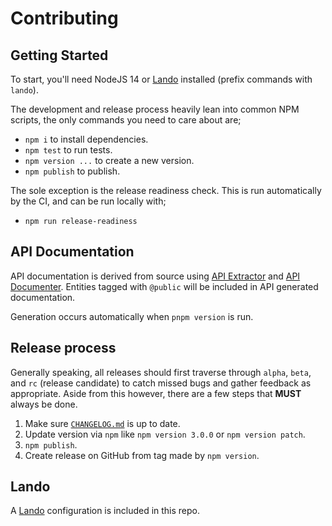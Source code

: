 # Contributing

## Getting Started

To start, you'll need NodeJS 14 or [Lando](https://lando.dev/) installed (prefix commands with `lando`).

The development and release process heavily lean into common NPM scripts, the only commands you need to care about are;

- `npm i` to install dependencies.
- `npm test` to run tests.
- `npm version ...` to create a new version.
- `npm publish` to publish.

The sole exception is the release readiness check. This is run automatically by the CI, and can be run locally with;

- `npm run release-readiness`

## API Documentation

API documentation is derived from source using [API Extractor](https://www.npmjs.com/package/@microsoft/api-extractor) and [API Documenter](https://www.npmjs.com/package/@microsoft/api-documenter). Entities tagged with `@public` will be included in API generated documentation.

Generation occurs automatically when `pnpm version` is run.

## Release process

Generally speaking, all releases should first traverse through `alpha`, `beta`, and `rc` (release candidate) to catch missed bugs and gather feedback as appropriate. Aside from this however, there are a few steps that **MUST** always be done.

1. Make sure [`CHANGELOG.md`](./CHANGELOG.md) is up to date.
2. Update version via `npm` like `npm version 3.0.0` or `npm version patch`.
3. `npm publish`.
4. Create release on GitHub from tag made by `npm version`.

## Lando

A [Lando](https://lando.dev/) configuration is included in this repo. 
